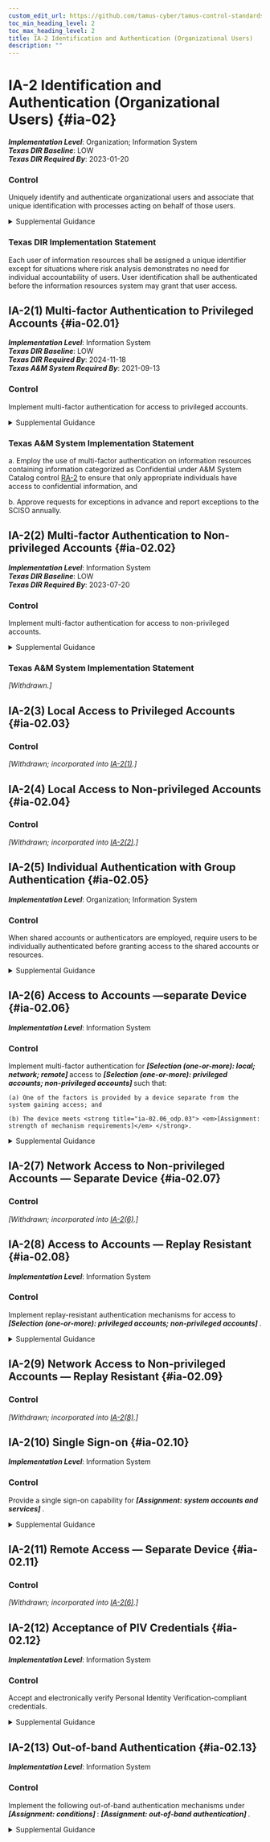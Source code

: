 ```yaml
---
custom_edit_url: https://github.com/tamus-cyber/tamus-control-standards/tree/main/content/tamus.edu/TAMUS_profile.yaml
toc_min_heading_level: 2
toc_max_heading_level: 2
title: IA-2 Identification and Authentication (Organizational Users)
description: ""
---
```


# IA-2 Identification and Authentication (Organizational Users) {#ia-02}

_**Implementation Level**_: Organization; Information System\
_**Texas DIR Baseline**_: LOW\
_**Texas DIR Required By**_: 2023-01-20

### Control

Uniquely identify and authenticate organizational users and associate that unique identification with processes acting on behalf of those users.


<details><summary>Supplemental Guidance</summary>Organizations can satisfy the identification and authentication requirements by complying with the requirements in [HSPD 12](#f16e438e-7114-4144-bfe2-2dfcad8cb2d0) . Organizational users include employees or individuals who organizations consider to have an equivalent status to employees (e.g., contractors and guest researchers). Unique identification and authentication of users applies to all accesses other than those that are explicitly identified in [AC-14](/catalog/ac/ac-14) and that occur through the authorized use of group authenticators without individual authentication. Since processes execute on behalf of groups and roles, organizations may require unique identification of individuals in group accounts or for detailed accountability of individual activity.<br/><br/>Organizations employ passwords, physical authenticators, or biometrics to authenticate user identities or, in the case of multi-factor authentication, some combination thereof. Access to organizational systems is defined as either local access or network access. Local access is any access to organizational systems by users or processes acting on behalf of users, where access is obtained through direct connections without the use of networks. Network access is access to organizational systems by users (or processes acting on behalf of users) where access is obtained through network connections (i.e., nonlocal accesses). Remote access is a type of network access that involves communication through external networks. Internal networks include local area networks and wide area networks.<br/><br/>The use of encrypted virtual private networks for network connections between organization-controlled endpoints and non-organization-controlled endpoints may be treated as internal networks with respect to protecting the confidentiality and integrity of information traversing the network. Identification and authentication requirements for non-organizational users are described in [IA-8](/catalog/ia/ia-08).</details>

### Texas DIR Implementation Statement

Each user of information resources shall be assigned a unique identifier except for situations where risk analysis demonstrates no need for individual accountability of users. User identification shall be authenticated before the information resources system may grant that user access.



## IA-2(1) Multi-factor Authentication to Privileged Accounts {#ia-02.01}

_**Implementation Level**_: Information System\
_**Texas DIR Baseline**_: LOW\
_**Texas DIR Required By**_: 2024-11-18\
_**Texas A&M System Required By**_: 2021-09-13

### Control

Implement multi-factor authentication for access to privileged accounts.


<details><summary>Supplemental Guidance</summary>Multi-factor authentication requires the use of two or more different factors to achieve authentication. The authentication factors are defined as follows: something you know (e.g., a personal identification number \[PIN\]), something you have (e.g., a physical authenticator such as a cryptographic private key), or something you are (e.g., a biometric). Multi-factor authentication solutions that feature physical authenticators include hardware authenticators that provide time-based or challenge-response outputs and smart cards such as the U.S. Government Personal Identity Verification (PIV) card or the Department of Defense (DoD) Common Access Card (CAC). In addition to authenticating users at the system level (i.e., at logon), organizations may employ authentication mechanisms at the application level, at their discretion, to provide increased security. Regardless of the type of access (i.e., local, network, remote), privileged accounts are authenticated using multi-factor options appropriate for the level of risk. Organizations can add additional security measures, such as additional or more rigorous authentication mechanisms, for specific types of access.</details>

### Texas A&M System Implementation Statement



a. Employ the use of multi-factor authentication on information resources containing information categorized as Confidential under A&M System Catalog control [RA-2](/catalog/ra/ra-02) to ensure that only appropriate individuals have access to confidential information, and

b. Approve requests for exceptions in advance and report exceptions to the SCISO annually.



## IA-2(2) Multi-factor Authentication to Non-privileged Accounts {#ia-02.02}

_**Implementation Level**_: Information System\
_**Texas DIR Baseline**_: LOW\
_**Texas DIR Required By**_: 2023-07-20

### Control

Implement multi-factor authentication for access to non-privileged accounts.


<details><summary>Supplemental Guidance</summary>Multi-factor authentication requires the use of two or more different factors to achieve authentication. The authentication factors are defined as follows: something you know (e.g., a personal identification number \[PIN\]), something you have (e.g., a physical authenticator such as a cryptographic private key), or something you are (e.g., a biometric). Multi-factor authentication solutions that feature physical authenticators include hardware authenticators that provide time-based or challenge-response outputs and smart cards such as the U.S. Government Personal Identity Verification card or the DoD Common Access Card. In addition to authenticating users at the system level, organizations may also employ authentication mechanisms at the application level, at their discretion, to provide increased information security. Regardless of the type of access (i.e., local, network, remote), non-privileged accounts are authenticated using multi-factor options appropriate for the level of risk. Organizations can provide additional security measures, such as additional or more rigorous authentication mechanisms, for specific types of access.</details>

### Texas A&M System Implementation Statement

<em>[Withdrawn.]</em>





## IA-2(3) Local Access to Privileged Accounts {#ia-02.03}

### Control

<em>[Withdrawn; incorporated into [IA-2(1)](/catalog/ia/ia-02#ia-02.01).]</em>



## IA-2(4) Local Access to Non-privileged Accounts {#ia-02.04}

### Control

<em>[Withdrawn; incorporated into [IA-2(2)](/catalog/ia/ia-02#ia-02.02).]</em>



## IA-2(5) Individual Authentication with Group Authentication {#ia-02.05}

_**Implementation Level**_: Organization; Information System

### Control

When shared accounts or authenticators are employed, require users to be individually authenticated before granting access to the shared accounts or resources.


<details><summary>Supplemental Guidance</summary>Individual authentication prior to shared group authentication mitigates the risk of using group accounts or authenticators.</details>


## IA-2(6) Access to Accounts —separate Device {#ia-02.06}

_**Implementation Level**_: Information System

### Control

Implement multi-factor authentication for <strong title="ia-02.06_odp.01"> <em>[Selection (one-or-more): local; network; remote]</em> </strong> access to <strong title="ia-02.06_odp.02"> <em>[Selection (one-or-more): privileged accounts; non-privileged accounts]</em> </strong> such that:

    (a) One of the factors is provided by a device separate from the system gaining access; and

    (b) The device meets <strong title="ia-02.06_odp.03"> <em>[Assignment: strength of mechanism requirements]</em> </strong>.


<details><summary>Supplemental Guidance</summary>The purpose of requiring a device that is separate from the system to which the user is attempting to gain access for one of the factors during multi-factor authentication is to reduce the likelihood of compromising authenticators or credentials stored on the system. Adversaries may be able to compromise such authenticators or credentials and subsequently impersonate authorized users. Implementing one of the factors on a separate device (e.g., a hardware token), provides a greater strength of mechanism and an increased level of assurance in the authentication process.</details>


## IA-2(7) Network Access to Non-privileged Accounts — Separate Device {#ia-02.07}

### Control

<em>[Withdrawn; incorporated into [IA-2(6)](/catalog/ia/ia-02#ia-02.06).]</em>



## IA-2(8) Access to Accounts — Replay Resistant {#ia-02.08}

_**Implementation Level**_: Information System

### Control

Implement replay-resistant authentication mechanisms for access to <strong title="ia-02.08_odp"> <em>[Selection (one-or-more): privileged accounts; non-privileged accounts]</em> </strong>.


<details><summary>Supplemental Guidance</summary>Authentication processes resist replay attacks if it is impractical to achieve successful authentications by replaying previous authentication messages. Replay-resistant techniques include protocols that use nonces or challenges such as time synchronous or cryptographic authenticators.</details>


## IA-2(9) Network Access to Non-privileged Accounts — Replay Resistant {#ia-02.09}

### Control

<em>[Withdrawn; incorporated into [IA-2(8)](/catalog/ia/ia-02#ia-02.08).]</em>



## IA-2(10) Single Sign-on {#ia-02.10}

_**Implementation Level**_: Information System

### Control

Provide a single sign-on capability for <strong title="ia-02.10_odp"> <em>[Assignment: system accounts and services]</em> </strong>.


<details><summary>Supplemental Guidance</summary>Single sign-on enables users to log in once and gain access to multiple system resources. Organizations consider the operational efficiencies provided by single sign-on capabilities with the risk introduced by allowing access to multiple systems via a single authentication event. Single sign-on can present opportunities to improve system security, for example by providing the ability to add multi-factor authentication for applications and systems (existing and new) that may not be able to natively support multi-factor authentication.</details>


## IA-2(11) Remote Access — Separate Device {#ia-02.11}

### Control

<em>[Withdrawn; incorporated into [IA-2(6)](/catalog/ia/ia-02#ia-02.06).]</em>



## IA-2(12) Acceptance of PIV Credentials {#ia-02.12}

_**Implementation Level**_: Information System

### Control

Accept and electronically verify Personal Identity Verification-compliant credentials.


<details><summary>Supplemental Guidance</summary>Acceptance of Personal Identity Verification (PIV)-compliant credentials applies to organizations implementing logical access control and physical access control systems. PIV-compliant credentials are those credentials issued by federal agencies that conform to FIPS Publication 201 and supporting guidance documents. The adequacy and reliability of PIV card issuers are authorized using [SP 800-79-2](#10963761-58fc-4b20-b3d6-b44a54daba03) . Acceptance of PIV-compliant credentials includes derived PIV credentials, the use of which is addressed in [SP 800-166](#e8552d48-cf41-40aa-8b06-f45f7fb4706c) . The DOD Common Access Card (CAC) is an example of a PIV credential.</details>


## IA-2(13) Out-of-band Authentication {#ia-02.13}

_**Implementation Level**_: Information System

### Control

Implement the following out-of-band authentication mechanisms under <strong title="ia-02.13_odp.02"> <em>[Assignment: conditions]</em> </strong>: <strong title="ia-02.13_odp.01"> <em>[Assignment: out-of-band authentication]</em> </strong>.


<details><summary>Supplemental Guidance</summary>Out-of-band authentication refers to the use of two separate communication paths to identify and authenticate users or devices to an information system. The first path (i.e., the in-band path) is used to identify and authenticate users or devices and is generally the path through which information flows. The second path (i.e., the out-of-band path) is used to independently verify the authentication and/or requested action. For example, a user authenticates via a notebook computer to a remote server to which the user desires access and requests some action of the server via that communication path. Subsequently, the server contacts the user via the user’s cell phone to verify that the requested action originated from the user. The user may confirm the intended action to an individual on the telephone or provide an authentication code via the telephone. Out-of-band authentication can be used to mitigate actual or suspected "man-in the-middle" attacks. The conditions or criteria for activation include suspicious activities, new threat indicators, elevated threat levels, or the impact or classification level of information in requested transactions.</details>
